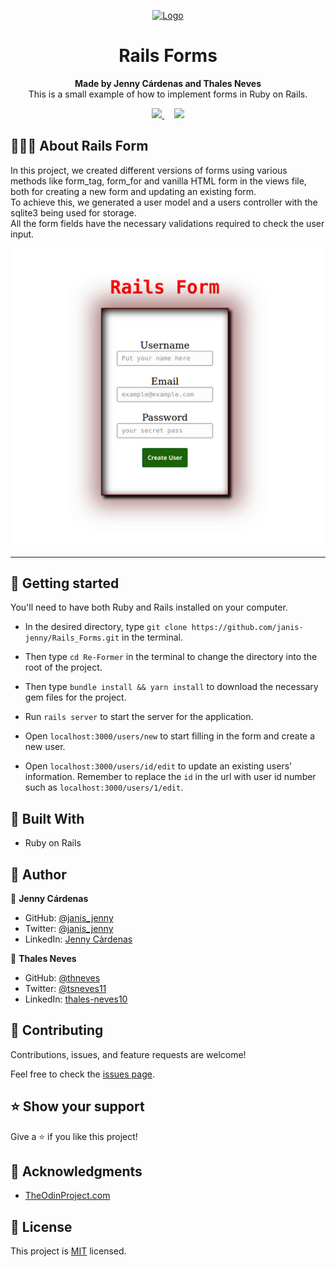
<p align="center">
  <a href="https://github.com/jcy2704/oop-ruby">
    <img src="https://res.cloudinary.com/growsurf-prod/image/upload/v1582211139/production/gnysw2objzekbagrqiax.png" alt="Logo" width="350" height="70">
  </a>
</p>

<h1 align="center">Rails Forms</h1>

<p align="center">
  <strong>Made by Jenny Cárdenas and Thales Neves</strong>
  <br>
   This is a small example of how to implement forms in Ruby on Rails.
</p>

<p align="center">
  <a href="https://github.com/janis-jenny/Rails_Forms/issues?q=is%3Aopen+is%3Aissue">
    <img src="https://img.shields.io/badge/REPORT%20A%20BUG-purple?style=for-the-badge">
  </a>
   ‎ ‎ ‎ ‎
  <a href="https://github.com/janis-jenny/Rails_Forms/issues?q=is%3Aopen+is%3Aissue">
    <img src="https://img.shields.io/badge/Request%20a%20feature-purple?style=for-the-badge">
  </a>
</p>



## 👩🏼‍💻 About Rails Form

In this project, we created different versions of forms using various methods like form_tag, form_for and vanilla HTML form in the views file, both for creating a new form and updating an existing form.<br>
To achieve this, we generated a user model and a users controller with the sqlite3 being used for storage.<br>
All the form fields have the necessary validations required to check the user input.

![screenshot](/railsform.png)

<hr>


## 🤖 Getting started

You'll need to have both Ruby and Rails installed on your computer.

- In the desired directory, type `git clone https://github.com/janis-jenny/Rails_Forms.git` in the terminal.

- Then type `cd Re-Former` in the terminal to change the directory into the root of the project.

- Then type `bundle install && yarn install` to download the necessary gem files for the project.

- Run `rails server` to start the server for the application.

- Open `localhost:3000/users/new` to start filling in the form and create a new user.

- Open `localhost:3000/users/id/edit` to update an existing users' information. Remember to replace the `id` in the url with user id number such as `localhost:3000/users/1/edit`.



## 🔧 Built With

- Ruby on Rails 


## 👥 Author

👤 **Jenny Cárdenas**

- GitHub: [@janis_jenny](https://github.com/janis-jenny)
- Twitter: [@janis_jenny](https://twitter.com/janis_jenny)
- LinkedIn: [Jenny Càrdenas](https://www.linkedin.com/in/paolajenny)

👤 **Thales Neves**

- GitHub: [@thneves](https://github.com/thneves)
- Twitter: [@tsneves11](https://twitter.com/tsneves11)
- LinkedIn: [thales-neves10](https://www.linkedin.com/in/thales-neves10/)


## 🤝 Contributing

Contributions, issues, and feature requests are welcome!

Feel free to check the [issues page](https://github.com/janis-jenny/Rails_Forms/issues?q=is%3Aopen+is%3Aissue).



## ⭐ Show your support

Give a ⭐️ if you like this project!



## 📌 Acknowledgments

- [TheOdinProject.com](https://www.theodinproject.com/courses/ruby-on-rails/lessons/forms)



## 📝 License

This project is [MIT](https://opensource.org/licenses/MIT) licensed.